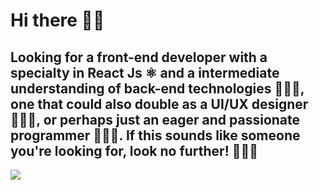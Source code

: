 # Hi there 👋🏾

## Looking for a front-end developer with a specialty in React Js ⚛️ and a intermediate understanding of back-end technologies 🧙🏾‍♂️, one that could also double as a UI/UX designer 🤹🏾‍♂️, or perhaps just an eager and passionate programmer 👨🏾‍💻. If this sounds like someone you're looking for, look no further! 🦸🏾‍♂️

![](https://i.imgur.com/aAEW3hA.gif)

<!--
**AhmedAlihashi/AhmedAlihashi** is a ✨ _special_ ✨ repository because its `README.md` (this file) appears on your GitHub profile.

Here are some ideas to get you started:

- 🔭 I’m currently working on ...
- 🌱 I’m currently learning ...
- 👯 I’m looking to collaborate on ...
- 🤔 I’m looking for help with ...
- 💬 Ask me about ...
- 📫 How to reach me: ...
- 😄 Pronouns: ...
- ⚡ Fun fact: ...
-->
